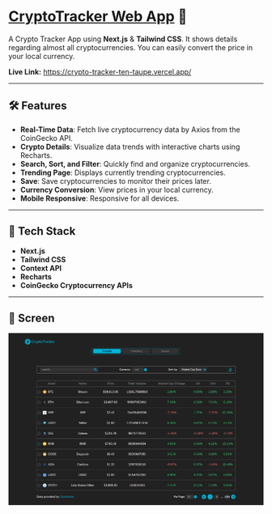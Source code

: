 # [CryptoTracker Web App](https://crypto-tracker-ten-taupe.vercel.app/) 🌟

A Crypto Tracker App using **Next.js** & **Tailwind CSS**. It shows details regarding almost all cryptocurrencies. You can easily convert the price in your local currency.

**Live Link:** https://crypto-tracker-ten-taupe.vercel.app/

---

## 🛠 Features

- **Real-Time Data**: Fetch live cryptocurrency data by Axios from the CoinGecko API.
- **Crypto Details**: Visualize data trends with interactive charts using Recharts.
- **Search, Sort, and Filter**: Quickly find and organize cryptocurrencies.
- **Trending Page**: Displays currently trending cryptocurrencies.
- **Save**: Save cryptocurrencies to monitor their prices later.
- **Currency Conversion**: View prices in your local currency.
- **Mobile Responsive**: Responsive for all devices.

---

## 🚀 Tech Stack

- **Next.js**
- **Tailwind CSS**
- **Context API**
- **Recharts**
- **CoinGecko Cryptocurrency APIs**

---

## 📸 Screen

![Homepage](public/image/ss1.png)
